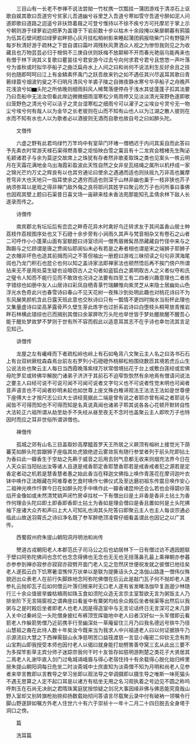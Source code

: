 <!-- { "loadSidebar": true } -->
　　三目山有一长老不参禅不说法尝拗一竹杖携一饮瓢挂一蒲团游戏于清凉石上讴歌自娱其歌曰吾道穷兮贫家儿吾道幽兮谷里芝入吾道兮寒如雪守吾道兮醉如泥人问道即歌曰道路之迢遥兮非扶筇着屐之可登兮惟持以不徐不疾兮方可托摩尼于掌上示兮朝则游于绿萝岩边把茅为盖寝于下岩前数十步以枯木十余段掩以柴扉朝暮有鸦猿为伍其石壁间题曰绿萝岩畔把心灰月挂松梢树影来睡起蒲团鸦报晓柴门只有野猿开每岁秋清好游于疏林之下尝自谓曰霜叶凋残秋风萧洒众人视之为惨怛我则见之为收藏且也万物芸芸必归于根倘不三庚自伏则妖梅不放颠柳不开而春光艳丽乌能再来也有僧于林下询其义复歌曰瞿昙往兮君安游今过去兮向何求君兮君兮且悠悠一声叶落兮为谁秋或时拟华亭船子之曲泛扁舟水上人间之曰和尚何不说法利生反好余且之技何也随即呵呵曰江上有金鳞素怀禹门之跃吾故来钓之如不遇任其兴尽返耳其歌曰青箬绿蓑兮烟波钓叟之不归明月清风兮羊裘子陵之自微夜静水寒兮华亭船子之舟晚芦花浅浪兮如▆头陀之所依晚则细雨斜风人稀鹜落便停舟于浅水其徒蓬蓬子扣其法要乃曰吾船中无法汝但看此岸边微微细雨湿寒松少焉雨停又见淡淡清光笼野色遂即歌曰笼野色之清光兮可以洁子之灵台湿寒松之细雨兮可以濯子之尘埃台兮灵兮无一物尘兮埃兮何有哉人以为金华之长老彼则在山而不知有山也人以为江湖之散人彼则在水而不知有水也人以为歌者必以酒彼则无酒而自歌也故自号之曰如醉头陀。

　　文僧传

　　六虚之野有此君坞绿竹万竿坞中有室荜门环堵一僧栖迟于内问其奚自而此答曰予先素衣时常游天禄石渠得燃青藜之炬恒映白雪之霙且有十二龙宾会稽楮先生陶泌毛颖诸君子与余为莫逆交故席上之珠犹有存者然非歌麦取珠之类也见案头一帙云明月在天霜花满地金乌出海霞彩盈波此天性自然之女非垒瓦结绳之属所以机杼成一家之锦光芒灼万丈之辉良有以也其穷通论曰使余之遇通而适也则扶摇九万非高也翼摩苍穹非大也天地只一指耳使余之遇穷而适也则深于山林非幽也巢于一枝非狭也芥子纳须弥耳以是观之得非禅门敌外侮之良将耶问其姓字曰聚云吹万子也问所事曰事佛也因观其壁上题曰石渠昔日喜文场一亩耕来桂未香法苑那能知孔孟倩余林下敌人长遂录而传之。

　　诗僧传

　　南宾郡北有坛坛后有峦峦之畔奇花异木时禽好鸟迁转求友于其间盖香山居士种荔枝作荔枝图序处也又下石磴十余步旁有小涧雨久其声与梵音相杂又有卷石之山者二可呼作小小蓬莱山面有室额题曰诗室顷间一僧秀眉微髯昂昂藏藏自竹径中来与之踟蹰与之忆顾谓是唐之贾阆仙耶阆仙未必有若是之寿者相也谓是宋之端狮子耶狮子之衣帽非坏色也造其前揖而问之不答但袖出一册题曰游戏三昧彻读之句句非溟海尾闾也乃龙门积石也昆仑也何以知之盖诗家法即禅家法也顿然悟后再不挨门傍户所谓拈来无不是用处莫生疑也设暗窃古人之句者如盗狐白之裘明取古人之义者似夺和氏之璧令人知而不能行见而不敢效也况诗之法要有四至工有二四者兴趣意理也二者炼字错综也如册中友人山居诗曰彩凤自栖青菉竹瑞麟惟向紫灵芝从来隐士居幽处山色浮光水色奇此兴也春雪诗曰春山不见天花树一夜殊沙到处明此趣也对桃花诗曰不为东风展笑颜机含此日露天班此意也交秋诗曰只有一瓢情不更四时掬水当衔杯此理也又集量虚诗曰梁高茅露骨芦久壁生芽此炼字也过折系岩诗曰白堕枝头桐萼放青推岩畔石林横此错综也已而揖别其僧曰余翠屏吹万头陀也举世皆于梦处醒故醒不醒吾心能于醒处梦故梦不梦则于世有所不容而假此以适意耳其志不在乎诗也幸勿流其言足见知己。

　　讲僧传

　　龙屋之左有巉峰而下者疏松岭也岭上有石如龟背八文聚云主人名之曰洛书石石上有台双树厥枕森森焉台前左右罗列小石磴磴外桃柳松柏围绕数匝其境若虎丘山生公说法处也聚云主人每日当西霞晚落紫绿万状常借境拈花于台上或敷白莲经或宏佛母陀罗尼或转佛华解脱门诸弟子济济于其前石不迫窄恢恢然有余地焉有僧请问说法之要主人曰经可说不可说可闻不可闻可说者文字句义也不可说者性觉未明也可闻者音声语言也不可闻者妙明未起也如世尊上座文殊白椎谛观法王法法王法如是世尊便下座傅大士才按尺志公曰大士讲经竟据此二端是曾有说之者耶亦曾有闻之者耶说与闻皆不可得而知也不可得而知是名真说真闻也诸弟子聆其说各各心花顿开默转自性大法轮正六祖所谓从劫至劫手不失经从昼至夜无不念时也盖聚云主人即吹万子也特因时而应之耳非世俗所谓讲僧也。

　　禅僧传

　　孤城之郊有山名三目盖取妙高摩醯首罗天王所居之义厥顶有榕树上接觉光下荫蕃芜如醉头陀尝踞狮子座临其处虎狼绝迹云雾敛氛有随行参堂者列于前头陀即拈土为香曰此一瓣香生于空劫之先爇于威音之后用去则气息都无收来则烟充法界今日在人天众前当阳拈出汝等诸人且道是戒香耶定香耶慧香耶若是戒香戒者犯之源若是定香定者动之机若是慧香慧者愚之始此香当在释迦文佛指上唤作青莲花在摩诃迦叶衣钵中唤作正法眼藏在阿难尊者乞食时唤作七佛仪式及至达磨初祖东传震旦唤作安心二祖神光唤作忏罪今日在如醉头陀手中唤作此一瓣香诸昆仲还会么若也会得碧纱笼焰开金像如或未然清梵销声闭竹房卓拄杖一下有僧出曰是土非香是香非土拈土为香作何理会头陀曰即土即香即香即土拈土为香如是理会僧曰是香且置如何是土头陀拂袖下座诸大众齐和声曰上大人可知礼也询其头陀答曰即聚云主人也主人每谈宗通必临此山故送羽霄氏之诗曰净名既了参军醉绝顶凌霄仔细看盖谓此也因记之以广其传。

　　西蜀叙州府朱提山朝阳洞月明池和尚传

　　僰道古戎朝阳老人本郡范氏子司马公之后也幼居林下一日有僧过访不遇因题联于壁曰阿弥陀佛间也念忙也念念得佛也无念也无无也无扭落鼻孔最上乘禅朝亦参暮亦参参到禅亦寂参亦寂寂亦寂劈开面门老人见之忽然厌世便祝发就之彼僧已他往矣老人遂孤云白下饥寒暑湿憔悴万状单以是联为提撕话头久之洛伽山路逢一僧伟仪殊貌迥出众表老人在前行失脚跌地念阿弥陀佛僧在后云此是敲门瓦子何不抛却老人遂参礼云抛却瓦子后如何僧云叶落归根来时无口老人遂有省发睹洛伽毕复迤逦少林随行三十余众值彼旱蝗枯槁雨如珠玉食如须陀众造无言宗主室暂欲无言为粥饭主人乃排坐阶下无言隔窗视之谓典座曰看釜中有粟粥均给余众殿后坐者候渠等出然后以我粥与之是时殿后坐者即老人也老人因是得造室中与无言论话终日无言深可之未几辞入关中过秦岭见一头陀僧身披红布裤顶笠挥锄地中老人曰者汉好似一头军僧即云看箭老人作躲箭势僧乃近前携手行至幽深处一草庵留住三月乃曰我名德远号铁牛乃径山慧祖之裔在此待人数十年矣汝今既来当为我求人中兴祖道老人曰以何证据铁牛乃示源流曰大慧之下西禅需鼓山永净慈明苦口益筏渡慈一言显小庵密二仰钦无念有荆山宝荆山即我授受本师也因付老人以偈曰就身能打劫劈筈善夺窝三玄从此出三要不为多探竿影草主宾分师子迷踪奈我何干时十友皆存如慈明游荆楚之类花子大贤居其二焉老人礼谢毕直入剑门过龟城谒峨眉与得心老宿住持十有余载得心脱化始归梓里居朱提山朝阳洞每日危坐二时淡斋城中士庶直知为淡斋僧不知为月明和尚老人见参者来举言教即以言教导之举习坐即以观法导之举调摄即以摄生导之唯斯一味死猫头不遇无思算之人定不起口耳是以诸方有枯坐无用之名习观执着之号边见不圆之称呜呼荆玉在石尚无决剖之君隋珠寓庭犹按惊疑之剑况大事因缘非佛与佛恶能究竟哉山野入室却又别转旗枪抬捺抑扬数载始彻问答语言尽载聚云录中付有破衲一领嘱令行脚山野遂辞如嘱方外老人住世六十有六于崇祯十一年十二月二十四日脱去全身塔于洞口之傍。

　　篇

　　洗耳篇

